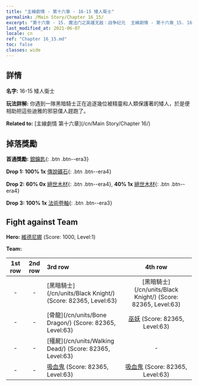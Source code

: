 ```yaml
---
title: "主線劇情 - 第十六章 - 16-15 矮人衛士"
permalink: /Main Story/Chapter 16_15/
excerpt: "第十六章 - 15. 魔法门之英雄无敌：战争纪元  主線劇情 - 第十六章_15. 16-15 矮人衛士"
last_modified_at: 2021-06-07
locale: cn
ref: "Chapter 16_15.md"
toc: false
classes: wide
---
```


## 詳情

 **名字:** 16-15 矮人衛士

 **玩法詳解:** 你遇到一隊黑暗騎士正在追逐幾位被精靈和人類保護著的矮人，於是便相助把這些迪雅的邪惡僕人趕跑了。

 **Related to:** [主線劇情 第十六章](/cn/Main Story/Chapter 16/)

## 掉落獎勵

 **首通獎勵:** [銀鑰匙](/cn/Items/con_693/){: .btn .btn--era3}

 **Drop 1:** **100% 1x** [傳說礦石](/cn/Items/mat_54/){: .btn .btn--era4}

 **Drop 2:** **60% 0x** [絕世木材](/cn/Items/mat_48/){: .btn .btn--era4}, **40% 1x** [絕世木材](/cn/Items/mat_48/){: .btn .btn--era4}

 **Drop 3:** **100% 1x** [法術卷軸](/cn/Items/con_694/){: .btn .btn--era3}


## Fight against Team
 **Hero:** [維德尼娜](/cn/heroes/Vidomina/) (Score: 1000, Level:1)

 **Team:**


  | 1st row | 2nd row | 3rd row | 4th row |
  |:----:|:----:|:----|:----:|
  | - | - | [黑暗騎士](/cn/units/Black Knight/) (Score: 82365, Level:63)  | [黑暗騎士](/cn/units/Black Knight/) (Score: 82365, Level:63)  |
  | - | - | [骨龍](/cn/units/Bone Dragon/) (Score: 82365, Level:63)  | [巫妖](/cn/units/Lich/) (Score: 82365, Level:63)  |
  | - | - | [殭屍](/cn/units/Walking Dead/) (Score: 82365, Level:63)  | - |
  | - | - | [吸血鬼](/cn/units/Vampire/) (Score: 82365, Level:63)  | [吸血鬼](/cn/units/Vampire/) (Score: 82365, Level:63)  |


